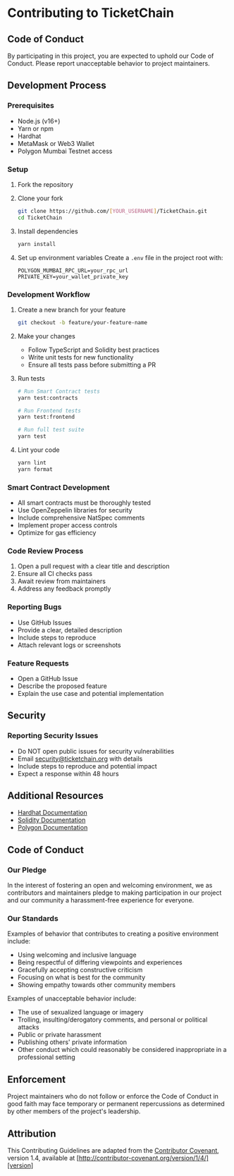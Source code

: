 # Contributing to TicketChain

## Code of Conduct

By participating in this project, you are expected to uphold our Code of Conduct. Please report unacceptable behavior to project maintainers.

## Development Process

### Prerequisites

- Node.js (v16+)
- Yarn or npm
- Hardhat
- MetaMask or Web3 Wallet
- Polygon Mumbai Testnet access

### Setup

1. Fork the repository
2. Clone your fork
   ```bash
   git clone https://github.com/[YOUR_USERNAME]/TicketChain.git
   cd TicketChain
   ```

3. Install dependencies
   ```bash
   yarn install
   ```

4. Set up environment variables
   Create a `.env` file in the project root with:
   ```
   POLYGON_MUMBAI_RPC_URL=your_rpc_url
   PRIVATE_KEY=your_wallet_private_key
   ```

### Development Workflow

1. Create a new branch for your feature
   ```bash
   git checkout -b feature/your-feature-name
   ```

2. Make your changes
   - Follow TypeScript and Solidity best practices
   - Write unit tests for new functionality
   - Ensure all tests pass before submitting a PR

3. Run tests
   ```bash
   # Run Smart Contract tests
   yarn test:contracts

   # Run Frontend tests
   yarn test:frontend

   # Run full test suite
   yarn test
   ```

4. Lint your code
   ```bash
   yarn lint
   yarn format
   ```

### Smart Contract Development

- All smart contracts must be thoroughly tested
- Use OpenZeppelin libraries for security
- Include comprehensive NatSpec comments
- Implement proper access controls
- Optimize for gas efficiency

### Code Review Process

1. Open a pull request with a clear title and description
2. Ensure all CI checks pass
3. Await review from maintainers
4. Address any feedback promptly

### Reporting Bugs

- Use GitHub Issues
- Provide a clear, detailed description
- Include steps to reproduce
- Attach relevant logs or screenshots

### Feature Requests

- Open a GitHub Issue
- Describe the proposed feature
- Explain the use case and potential implementation

## Security

### Reporting Security Issues

- Do NOT open public issues for security vulnerabilities
- Email security@ticketchain.org with details
- Include steps to reproduce and potential impact
- Expect a response within 48 hours

## Additional Resources

- [Hardhat Documentation](https://hardhat.org/getting-started/)
- [Solidity Documentation](https://docs.soliditylang.org/)
- [Polygon Documentation](https://docs.polygon.technology/)

## Code of Conduct

### Our Pledge

In the interest of fostering an open and welcoming environment, we as contributors and maintainers pledge to making participation in our project and our community a harassment-free experience for everyone.

### Our Standards

Examples of behavior that contributes to creating a positive environment include:

- Using welcoming and inclusive language
- Being respectful of differing viewpoints and experiences
- Gracefully accepting constructive criticism
- Focusing on what is best for the community
- Showing empathy towards other community members

Examples of unacceptable behavior include:

- The use of sexualized language or imagery
- Trolling, insulting/derogatory comments, and personal or political attacks
- Public or private harassment
- Publishing others' private information
- Other conduct which could reasonably be considered inappropriate in a professional setting

## Enforcement

Project maintainers who do not follow or enforce the Code of Conduct in good faith may face temporary or permanent repercussions as determined by other members of the project's leadership.

## Attribution

This Contributing Guidelines are adapted from the [Contributor Covenant][homepage], version 1.4, available at [http://contributor-covenant.org/version/1/4/][version]

[homepage]: http://contributor-covenant.org
[version]: http://contributor-covenant.org/version/1/4/
